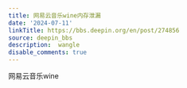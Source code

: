 ```yaml
---
title: 网易云音乐wine内存泄漏
date: '2024-07-11'
linkTitle: https://bbs.deepin.org/en/post/274856
source: deepin_bbs
description:  wangle 
disable_comments: true
---
```

网易云音乐wine 
